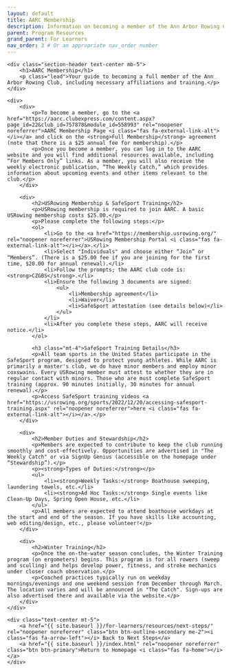 ```yaml
---
layout: default
title: AARC Membership
description: Information on becoming a member of the Ann Arbor Rowing Club (AARC), including USRowing membership and Safe Sport training requirements.
parent: Program Resources
grand_parent: For Learners
nav_order: 3 # Or an appropriate nav_order number
---
```


<div class="container my-5">

    <div class="section-header text-center mb-5">
        <h1>AARC Membership</h1>
        <p class="lead">Your guide to becoming a full member of the Ann Arbor Rowing Club, including necessary affiliations and training.</p>
    </div>

    <div>
        <div>
            <p>To become a member, go to the <a href="https://aarc.clubexpress.com/content.aspx?page_id=22&club_id=757878&module_id=558993" rel="noopener noreferrer">AARC Membership Page <i class="fas fa-external-link-alt"></i></a> and click on the <strong>Full Membership</strong> agreement (note that there is a $25 annual fee for membership).</p>
            <p>Once you become a member, you can log in to the AARC website and you will find additional resources available, including “For Members Only” links. As a member, you will also receive the weekly electronic publication, “The Weekly Catch,” which provides information about upcoming events and other items relevant to the club.</p>
        </div>

        <div>
            <h2>USRowing Membership & SafeSport Training</h2>
            <p>USRowing membership is required to join AARC. A basic USRowing membership costs $25.00.</p>
            <p>Please complete the following steps:</p>
            <ol>
                <li>Go to the <a href="https://membership.usrowing.org/" rel="noopener noreferrer">USRowing Membership Portal <i class="fas fa-external-link-alt"></i></a>.</li>
                <li>Select "Individuals" and choose either “Join” or “Members”. (There is a $25.00 fee if you are joining for the first time, $20.00 for annual renewal).</li>
                <li>Follow the prompts; the AARC club code is: <strong>CZGBS</strong>.</li>
                <li>Ensure the following 3 documents are signed:
                    <ul>
                        <li>Membership agreement</li>
                        <li>Waiver</li>
                        <li>SafeSport attestation (see details below)</li>
                    </ul>
                </li>
                <li>After you complete these steps, AARC will receive notice.</li>
            </ol>

            <h3 class="mt-4">SafeSport Training Details</h3>
            <p>All team sports in the United States participate in the SafeSport program, designed to protect young athletes. While AARC is primarily a master's club, we do have minor members and employ minor coxswains. Every USRowing member must attest to whether they are in regular contact with minors. Those who are must complete SafeSport training (approx. 90 minutes initially, 30 minutes for annual renewal).</p>
            <p>Access SafeSport training videos <a href="https://usrowing.org/sports/2022/12/20/accessing-safesport-training.aspx" rel="noopener noreferrer">here <i class="fas fa-external-link-alt"></i></a>.</p>
        </div>

        <div>
            <h2>Member Duties and Stewardship</h2>
            <p>Members are expected to contribute to keep the club running smoothly and cost-effectively. Opportunities are advertised in "The Weekly Catch" or via SignUp Genius (accessible on the homepage under “Stewardship”).</p>
            <p><strong>Types of Duties:</strong></p>
            <ul>
                <li><strong>Weekly Tasks:</strong> Boathouse sweeping, laundering towels, etc.</li>
                <li><strong>Ad Hoc Tasks:</strong> Single events like Clean-Up Days, Spring Open House, etc.</li>
            </ul>
            <p>All members are expected to attend boathouse workdays at the start and end of the season. If you have skills like accounting, web editing/design, etc., please volunteer!</p>
        </div>

        <div>
            <h2>Winter Training</h2>
            <p>Once the on-the-water season concludes, the Winter Training program (on ergometers) begins. This program is for all rowers (sweep and sculling) and helps develop power, fitness, and stroke mechanics under closer coach observation.</p>
            <p>Coached practices typically run on weekday mornings/evenings and one weekend session from December through March. The location varies and will be announced in "The Catch". Sign-ups are also advertised there and available via the website.</p>
        </div>
    </div>

    <div class="text-center mt-5">
        <a href="{{ site.baseurl }}/for-learners/resources/next-steps/" rel="noopener noreferrer" class="btn btn-outline-secondary me-2"><i class="fas fa-arrow-left"></i> Back to Next Steps</a>
        <a href="{{ site.baseurl }}/index.html" rel="noopener noreferrer" class="btn btn-primary">Return to Homepage <i class="fas fa-home"></i></a>
    </div>

</div>
